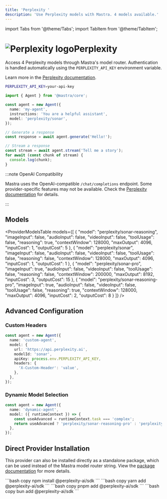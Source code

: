 ```yaml
---
title: 'Perplexity '
description: 'Use Perplexity models with Mastra. 4 models available.'
---
```


import Tabs from '@theme/Tabs';
import TabItem from '@theme/TabItem';

# <img src="https://models.dev/logos/perplexity.svg" alt="Perplexity logo" className="inline w-8 h-8 mr-2 align-middle dark:invert dark:brightness-0 dark:contrast-200" />Perplexity

Access 4 Perplexity models through Mastra's model router. Authentication is handled automatically using the `PERPLEXITY_API_KEY` environment variable.

Learn more in the [Perplexity documentation](https://docs.perplexity.ai).

```bash
PERPLEXITY_API_KEY=your-api-key
```

```typescript
import { Agent } from '@mastra/core';

const agent = new Agent({
  name: 'my-agent',
  instructions: 'You are a helpful assistant',
  model: 'perplexity/sonar',
});

// Generate a response
const response = await agent.generate('Hello!');

// Stream a response
const stream = await agent.stream('Tell me a story');
for await (const chunk of stream) {
  console.log(chunk);
}
```

:::note OpenAI Compatibility

Mastra uses the OpenAI-compatible `/chat/completions` endpoint. Some provider-specific features may not be available. Check the [Perplexity documentation](https://docs.perplexity.ai) for details.

:::

## Models

<ProviderModelsTable
models={[
{
"model": "perplexity/sonar-reasoning",
"imageInput": false,
"audioInput": false,
"videoInput": false,
"toolUsage": false,
"reasoning": true,
"contextWindow": 128000,
"maxOutput": 4096,
"inputCost": 1,
"outputCost": 5
},
{
"model": "perplexity/sonar",
"imageInput": false,
"audioInput": false,
"videoInput": false,
"toolUsage": false,
"reasoning": false,
"contextWindow": 128000,
"maxOutput": 4096,
"inputCost": 1,
"outputCost": 1
},
{
"model": "perplexity/sonar-pro",
"imageInput": true,
"audioInput": false,
"videoInput": false,
"toolUsage": false,
"reasoning": false,
"contextWindow": 200000,
"maxOutput": 8192,
"inputCost": 3,
"outputCost": 15
},
{
"model": "perplexity/sonar-reasoning-pro",
"imageInput": true,
"audioInput": false,
"videoInput": false,
"toolUsage": false,
"reasoning": true,
"contextWindow": 128000,
"maxOutput": 4096,
"inputCost": 2,
"outputCost": 8
}
]}
/>

## Advanced Configuration

### Custom Headers

```typescript
const agent = new Agent({
  name: 'custom-agent',
  model: {
    url: 'https://api.perplexity.ai',
    modelId: 'sonar',
    apiKey: process.env.PERPLEXITY_API_KEY,
    headers: {
      'X-Custom-Header': 'value',
    },
  },
});
```

### Dynamic Model Selection

```typescript
const agent = new Agent({
  name: 'dynamic-agent',
  model: ({ runtimeContext }) => {
    const useAdvanced = runtimeContext.task === 'complex';
    return useAdvanced ? 'perplexity/sonar-reasoning-pro' : 'perplexity/sonar';
  },
});
```

## Direct Provider Installation

This provider can also be installed directly as a standalone package, which can be used instead of the Mastra model router string. View the [package documentation](https://www.npmjs.com/package/@perplexity-ai/sdk) for more details.

<Tabs>
  <Tab>
    ```bash copy
    npm install @perplexity-ai/sdk
    ```
  </Tab>
  <Tab>
    ```bash copy
    yarn add @perplexity-ai/sdk
    ```
  </Tab>
  <Tab>
    ```bash copy
    pnpm add @perplexity-ai/sdk
    ```
  </Tab>
  <Tab>
    ```bash copy
    bun add @perplexity-ai/sdk
    ```
  </Tab>
</Tabs>
